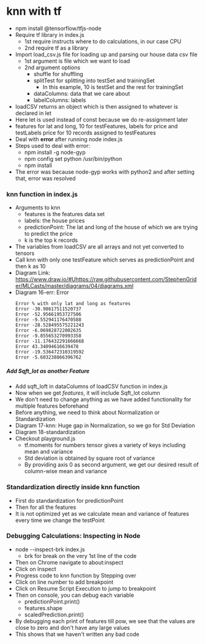 # knn with tf

* npm install @tensorflow/tfjs-node
* Require tf library in index.js
    * 1st require instructs where to do calculations, in our case CPU
    * 2nd require tf as a library
* Import load_csv.js file for loading up and parsing our house data csv file
    * 1st argument is file which we want to load
    * 2nd argument options
        * shuffle for shuffling
        * splitTest for splitting into testSet and trainingSet
            * In this example, 10 is testSet and the rest for trainingSet
        * dataColumns: data that we care about
        * labelColumns: labels
* loadCSV returns an object which is then assigned to whatever is declared in let
* Here let is used instead of const because we do re-assignment later
* features for lat and long, 10 for testFeatures, labels for price and testLabels price for 10 records assigned to testFeatures
* Deal with **error** after running node index.js
* Steps used to deal with error:
    * npm install -g node-gyp
    * npm config set python /usr/bin/python
    * npm install
* The error was because node-gyp works with python2 and after setting that, error was resolved

### knn function in index.js
* Arguments to knn
    * features is the features data set
    * labels: the house prices
    * predictionPoint: The lat and long of the house of which we are trying to predict the price
    * k is the top k records
* The variables from loadCSV are all arrays and not yet converted to tensors
* Call knn with only one testFeature which serves as predictionPoint and then k as 10
* Diagram Link: https://www.draw.io/#Uhttps://raw.githubusercontent.com/StephenGrider/MLCasts/master/diagrams/04/diagrams.xml
* Diagram 16-err: Error
    ```
    Error % with only lat and long as features
    Error -30.98617511520737
    Error -52.95661953727506
    Error -9.552941176470588
    Error -28.528495575221243
    Error -6.069828722002635
    Error -9.855653270993358
    Error -11.176432291666668
    Error 43.34094616639478
    Error -19.536472310319592
    Error -5.603238866396762
    ```

##### Add Sqft_lot as another Feature
* Add sqft_loft in dataColumns of loadCSV function in index.js
* Now when we get *features*, it will include Sqft_lot column
* We don't need to change anything as we have added functionality for multiple features beforehand
* Before anything, we need to think about Normalization or Standardization
* Diagram 17-knn: Huge gap in Normalization, so we go for Std Deviation
* Diagram 18-standardization
* Checkout playground.js 
    * tf.moments for numbers tensor gives a variety of keys including mean and variance
    * Std deviation is obtained by square root of variance
    * By providing axis 0 as second argument, we get our desired result of column-wise mean and variance

### Standardization directly inside knn function
* First do standardization for predictionPoint
* Then for all the features
* It is not optimized yet as we calculate mean and variance of features every time we change the testPoint

### Debugging Calculations: Inspecting in Node 
* node --inspect-brk index.js
    * brk for break on the very 1st line of the code
* Then on Chrome navigate to about:inspect
* Click on Inspect
* Progress code to knn function by Stepping over
* Click on line number to add breakpoint
* Click on Resume Script Execution to jump to breakpoint
* Then on console, you can debug each variable
    * predictionPoint.print()
    * features.shape
    * scaledPrediction.print()
* By debugging each print of features till pow, we see that the values are close to zero and don't have any large values
* This shows that we haven't written any bad code
